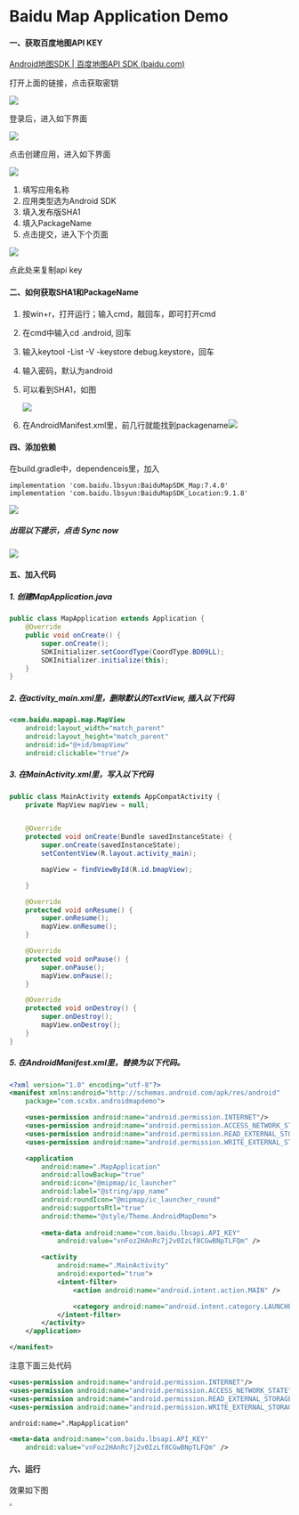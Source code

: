 # Baidu Map Application Demo

#### 一、获取百度地图API KEY

[Android地图SDK | 百度地图API SDK (baidu.com)](https://lbsyun.baidu.com/index.php?title=androidsdk)

打开上面的链接，点击获取密钥

![](img\获取密钥.PNG)

登录后，进入如下界面

![](img/创建应用.png)

点击创建应用，进入如下界面

![](img/应用选项.png)

1. 填写应用名称
2. 应用类型选为Android SDK
3. 填入发布版SHA1
4. 填入PackageName
5. 点击提交，进入下个页面

![](img/copykey.png)

点此处来复制api key



#### 二、如何获取SHA1和PackageName

1. 按win+r，打开运行；输入cmd，敲回车，即可打开cmd

2. 在cmd中输入cd .android, 回车

3. 输入keytool -List -V -keystore debug.keystore，回车

4. 输入密码，默认为android

5. 可以看到SHA1，如图

   ![](img/得到SHA1.png)



6. 在AndroidManifest.xml里，前几行就能找到packagename![](img/packagename.png)



#### 四、添加依赖

在build.gradle中，dependenceis里，加入

```
implementation 'com.baidu.lbsyun:BaiduMapSDK_Map:7.4.0'
implementation 'com.baidu.lbsyun:BaiduMapSDK_Location:9.1.8'
```

![](img/dependencies.png)

##### 出现以下提示，点击 Sync now

![](img/sync.png)



#### 五、加入代码

##### 1. 创建MapApplication.java

```java
public class MapApplication extends Application {
    @Override
    public void onCreate() {
        super.onCreate();
        SDKInitializer.setCoordType(CoordType.BD09LL);
        SDKInitializer.initialize(this);
    }
}
```

##### 2. 在activity_main.xml里，删除默认的TextView, 插入以下代码

```xml
<com.baidu.mapapi.map.MapView
    android:layout_width="match_parent"
    android:layout_height="match_parent"
    android:id="@+id/bmapView"
    android:clickable="true"/>
```

##### 3. 在MainActivity.xml里，写入以下代码

```java
public class MainActivity extends AppCompatActivity {
    private MapView mapView = null;


    @Override
    protected void onCreate(Bundle savedInstanceState) {
        super.onCreate(savedInstanceState);
        setContentView(R.layout.activity_main);

        mapView = findViewById(R.id.bmapView);

    }

    @Override
    protected void onResume() {
        super.onResume();
        mapView.onResume();
    }

    @Override
    protected void onPause() {
        super.onPause();
        mapView.onPause();
    }

    @Override
    protected void onDestroy() {
        super.onDestroy();
        mapView.onDestroy();
    }
}
```



##### 5. 在AndroidManifest.xml里，替换为以下代码。

```xml
<?xml version="1.0" encoding="utf-8"?>
<manifest xmlns:android="http://schemas.android.com/apk/res/android"
    package="com.scxbx.androidmapdemo">

    <uses-permission android:name="android.permission.INTERNET"/>
    <uses-permission android:name="android.permission.ACCESS_NETWORK_STATE"/>
    <uses-permission android:name="android.permission.READ_EXTERNAL_STORAGE" />
    <uses-permission android:name="android.permission.WRITE_EXTERNAL_STORAGE"/>

    <application
        android:name=".MapApplication"	
        android:allowBackup="true"
        android:icon="@mipmap/ic_launcher"
        android:label="@string/app_name"
        android:roundIcon="@mipmap/ic_launcher_round"
        android:supportsRtl="true"
        android:theme="@style/Theme.AndroidMapDemo">
        
        <meta-data android:name="com.baidu.lbsapi.API_KEY"
            android:value="vnFoz2HAnRc7j2v0IzLf8CGwBNpTLFQm" />

        <activity
            android:name=".MainActivity"
            android:exported="true">
            <intent-filter>
                <action android:name="android.intent.action.MAIN" />

                <category android:name="android.intent.category.LAUNCHER" />
            </intent-filter>
        </activity>
    </application>

</manifest>
```

注意下面三处代码

```xml
<uses-permission android:name="android.permission.INTERNET"/>
<uses-permission android:name="android.permission.ACCESS_NETWORK_STATE"/>
<uses-permission android:name="android.permission.READ_EXTERNAL_STORAGE" />
<uses-permission android:name="android.permission.WRITE_EXTERNAL_STORAGE"/>
```

```xml
android:name=".MapApplication"
```

```xml
<meta-data android:name="com.baidu.lbsapi.API_KEY"
    android:value="vnFoz2HAnRc7j2v0IzLf8CGwBNpTLFQm" />
```



#### 六、运行

效果如下图

<img src="img/demo.jpg" style="zoom:30%;" />
